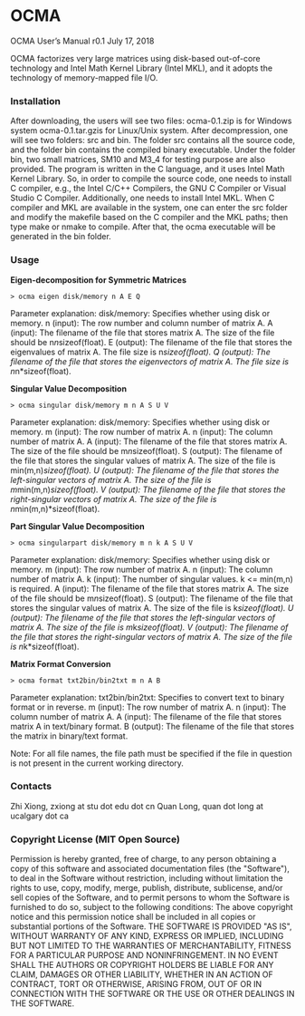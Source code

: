 # OCMA

OCMA User’s Manual r0.1
July 17, 2018

OCMA factorizes very large matrices using disk-based out-of-core technology and Intel Math Kernel Library (Intel MKL), and it adopts the technology of memory-mapped file I/O.

### Installation

After downloading, the users will see two files: ocma-0.1.zip is for Windows system ocma-0.1.tar.gzis for Linux/Unix system.
After decompression, one will see two folders: src and bin. The folder src contains all the source code, and the folder bin contains the compiled binary executable. Under the folder bin, two small matrices, SM10 and M3_4 for testing purpose are also provided. 
The program is written in the C language, and it uses Intel Math Kernel Library. So, in order to compile the source code, one needs to install C compiler, e.g., the Intel C/C++ Compilers, the GNU C Compiler or Visual Studio C Compiler. Additionally, one needs to install Intel MKL.
When C compiler and MKL are available in the system, one can enter the src folder and modify the makefile based on the C compiler and the MKL paths; then type make or nmake to compile. After that, the ocma executable will be generated in the bin folder. 

### Usage

**Eigen-decomposition for Symmetric Matrices** 
```
> ocma eigen disk/memory n A E Q
```
Parameter explanation: 
disk/memory: Specifies whether using disk or memory. 
n (input): The row number and column number of matrix A.
A (input): The filename of the file that stores matrix A. The size of the file should be n*n*sizeof(float).
E (output): The filename of the file that stores the eigenvalues of matrix A. The file size is n*sizeof(float).
Q (output): The filename of the file that stores the eigenvectors of matrix A. The file size is n*n*sizeof(float).

**Singular Value Decomposition**
```
> ocma singular disk/memory m n A S U V
```
Parameter explanation: 
disk/memory: Specifies whether using disk or memory. 
m (input): The row number of matrix A.
n (input): The column number of matrix A.
A (input): The filename of the file that stores matrix A. The size of the file should be m*n*sizeof(float).
S (output): The filename of the file that stores the singular values of matrix A. The size of the file is min(m,n)*sizeof(float).
U (output): The filename of the file that stores the left-singular vectors of matrix A. The size of the file is m*min(m,n)*sizeof(float).
V (output): The filename of the file that stores the right-singular vectors of matrix A. The size of the file is n*min(m,n)*sizeof(float).

**Part Singular Value Decomposition**
```
> ocma singularpart disk/memory m n k A S U V
```
Parameter explanation: 
disk/memory: Specifies whether using disk or memory. 
m (input): The row number of matrix A.
n (input): The column number of matrix A.
k (input): The number of singular values. k <= min(m,n) is required. 
A (input): The filename of the file that stores matrix A. The size of the file should be m*n*sizeof(float).
S (output): The filename of the file that stores the singular values of matrix A. The size of the file is k*sizeof(float).
U (output): The filename of the file that stores the left-singular vectors of matrix A. The size of the file is m*k*sizeof(float).
V (output): The filename of the file that stores the right-singular vectors of matrix A. The size of the file is n*k*sizeof(float).

**Matrix Format Conversion**
```
> ocma format txt2bin/bin2txt m n A B
```
Parameter explanation: 
txt2bin/bin2txt: Specifies to convert text to binary format or in reverse. 
m (input): The row number of matrix A.
n (input): The column number of matrix A.
A (input): The filename of the file that stores matrix A in text/binary format.
B (output): The filename of the file that stores the matrix in binary/text format.

Note: 
For all file names, the file path must be specified if the file in question is not present in the current working directory.

### Contacts
Zhi Xiong, zxiong at stu dot edu dot cn
Quan Long, quan dot long at ucalgary dot ca

### Copyright License (MIT Open Source)
Permission is hereby granted, free of charge, to any person obtaining a copy of this software and associated documentation files (the "Software"), to deal in the Software without restriction, including without limitation the rights to use, copy, modify, merge, publish, distribute, sublicense, and/or sell copies of the Software, and to permit persons to whom the Software is furnished to do so, subject to the following conditions: 
The above copyright notice and this permission notice shall be included in all copies or substantial portions of the Software.
THE SOFTWARE IS PROVIDED "AS IS", WITHOUT WARRANTY OF ANY KIND, EXPRESS OR IMPLIED, INCLUDING BUT NOT LIMITED TO THE WARRANTIES OF MERCHANTABILITY, FITNESS FOR A PARTICULAR PURPOSE AND NONINFRINGEMENT. IN NO EVENT SHALL THE AUTHORS OR COPYRIGHT HOLDERS BE LIABLE FOR ANY CLAIM, DAMAGES OR OTHER LIABILITY, WHETHER IN AN ACTION OF CONTRACT, TORT OR OTHERWISE, ARISING FROM, OUT OF OR IN CONNECTION WITH THE SOFTWARE OR THE USE OR OTHER DEALINGS IN THE SOFTWARE.







